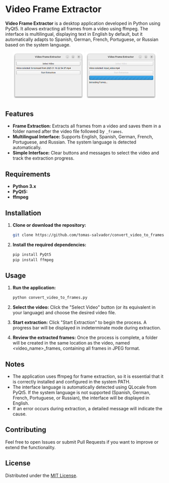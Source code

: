 # Video Frame Extractor

**Video Frame Extractor** is a desktop application developed in Python using PyQt5. It allows extracting all frames from a video using ffmpeg. The interface is multilingual, displaying text in English by default, but it automatically adapts to Spanish, German, French, Portuguese, or Russian based on the system language.

<p align="center">
  <img src="screenshots/screenshot1.png" alt="Screenshot of Base menu" width="45%">
  <img src="screenshots/screenshot2.png" alt="Screenshot of Extracting" width="45%">
</p>

## Features

- **Frame Extraction:** Extracts all frames from a video and saves them in a folder named after the video file followed by `_frames`.
- **Multilingual Interface:** Supports English, Spanish, German, French, Portuguese, and Russian. The system language is detected automatically.
- **Simple Interface:** Clear buttons and messages to select the video and track the extraction progress.

## Requirements

- **Python 3.x**
- **PyQt5:**
- **ffmpeg**

## Installation

1. **Clone or download the repository:**
   ```bash
   git clone https://github.com/tomas-salvador/convert_video_to_frames
2. **Install the required dependencies:**
   ```bash
   pip install PyQt5
   pip install ffmpeg

## Usage

1. **Run the application:**

   ```bash
   python convert_video_to_frames.py
2. **Select the video:**
   Click the "Select Video" button (or its equivalent in your language) and choose the desired video file.
3. **Start extraction:**
   Click "Start Extraction" to begin the process. A progress bar will be displayed in indeterminate mode during extraction.
4. **Review the extracted frames:**
   Once the process is complete, a folder will be created in the same location as the video, named <video_name>_frames, containing all frames in JPEG format.

## Notes

- The application uses ffmpeg for frame extraction, so it is essential that it is correctly installed and configured in the system PATH.
- The interface language is automatically detected using QLocale from PyQt5. If the system language is not supported (Spanish, German, French, Portuguese, or Russian), the interface will be displayed in English.
- If an error occurs during extraction, a detailed message will indicate the cause.

## Contributing

Feel free to open Issues or submit Pull Requests if you want to improve or extend the functionality.

## License

Distributed under the [MIT License](LICENSE).
